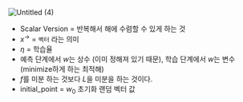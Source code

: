 ![Untitled (4)](https://github.com/user-attachments/assets/aa260842-cfa3-4ec3-a474-320e9e64f3ad)

- Scalar Version = 반복해서 해에 수렴할 수 있게 하는 것
- $x^\rightarrow$ = `벡터` 라는 의미
- $\eta$ = 학습율
- 예측 단계에서 $w$는 상수 (이미 정해져 있기 때문), 학습 단계에서 $w$는 변수(minimize하게 하는 최적해)
- $f$를 미분 하는 것보다 $L$을 미분을 하는 것이다.
- initial_point = $w_0$ 초기화 랜덤 벡터 값